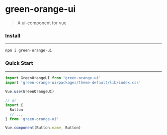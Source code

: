 # green-orange-ui

> A ui-component for vue

### Install

---

```js
npm i green-orange-ui
```

### Quick Start

---

```js
import GreenOrangeUI from 'green-orange-ui'
import 'green-orange-ui/packages/theme-default/lib/index.css'

Vue.use(GreenOrangeUI)

// or
import {
  Button
  // ...
} from 'green-orange-ui'

Vue.component(Button.name, Button)
```
